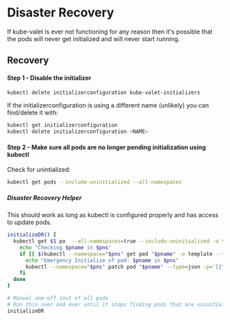# Disaster Recovery

If kube-valet is ever not functioning for any reason then it's possible that the pods will never get initialized and will never start running.

## Recovery

#### Step 1 - Disable the initializer

```bash
kubectl delete initializerconfiguration kube-valet-initializers
```

If the initializerconfiguration is using a different name (unlikely) you can find/delete it with:

```bash
kubectl get initializerconfiguration
kubectl delete initializerconfiguration <NAME>
```

#### Step 2 - Make sure all pods are no longer pending initialization using kubectl

Check for unintialized:

```bash
kubectl get pods --include-uninitialized --all-namespaces
```

##### Disaster Recovery Helper

This should work as long as kubectl is configured properly and has access to update pods.

```bash
initializeDR() {
  kubectl get $1 po  --all-namespaces=true --include-uninitialized -o template --template='{{range .items}}{{.metadata.namespace}}${{.metadata.name}}#{{end}}' | tr '$' '\t' | tr '#' '\n' | while read pns pname; do
    echo "Checking $pname in $pns"
    if [[ $(kubectl --namespace="$pns" get pod "$pname" -o template --template='{{(index .metadata.initializers.pending 0).name}}' 2>/dev/null) == 'pod.initializer.kube-valet.io' ]]; then
      echo "Emergency Initialize of pod: $pname in $pns"
      kubectl --namespace="$pns" patch pod "$pname" --type=json -p='[{"op":"remove","path":"/metadata/initializers/pending/0"}]'
    fi
  done
}

# Manual one-off init of all pods
# Run this over and over until it stops finding pods that are uninitialized
initializeDR

```
